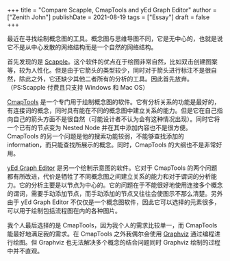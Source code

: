 +++
title = "Compare Scapple, CmapTools and yEd Graph Editor"
author = ["Zenith John"]
publishDate = 2021-08-19
tags = ["Essay"]
draft = false
+++

最近在寻找绘制概念图的工具。概念图与思维导图不同，它是无中心的，也就是说它不是从中心发散的网络结构而是一个自然的网络结构。

首先发现的是 [Scapple](https://www.literatureandlatte.com/scapple/overview)。这个软件的优点在于绘图非常自然，比如双击创建图案等，较为人性化。但是由于它箭头的类型较少，同时对于箭头进行标注不是很自然，除此之外，它还缺少其他二者所有的分析的工具。因此首先放弃。（PS:Scapple 付费且只支持 Windows 和 Mac OS）

[CmapTools](https://cmap.ihmc.us/cmaptools/) 是一个专门用于绘制概念图的软件。它有分析关系的功能是最好的，有连接词的概念，同时具有能在不同的概念图中建立关系的能力。但是它在自己指向自己的箭头方面不是很自然（可能设计者不认为会有这种情况出现）。同时它将一个已有的节点变为 Nested Node 并在其中添加内容也不是很方便。CmapTools 的另一个问题是他的搜索功能较弱，不能够查找添加的 information，而只能查找所展示的概念。同时，CmapTools 的大纲也不是非常好用。

[yEd Graph Editor](https://www.yworks.com/products/yed) 是另一个绘制示意图的软件。它对于 CmapTools 的两个问题都有所改进，代价是牺牲了不同概念图之间建立关系的能力和对于谓词的分析能力。它的分析主要是以节点为中心的。它的问题在于不能很好地使用连接多个概念的谓词，需要手动添加节点，而手动添加的节点又往往会使图示不那么清楚。另外由于 yEd Graph Editor 不仅仅是一个概念图软件，因此它可以选择的元素很多，可以用于绘制包括流程图在内的各种图片。

我个人最后选择的是 CmapTools，因为我个人的需求比较单一，而 CmapTools 能最好地满足我的需求。在 CmapTools 之外我偶尔会使用 [Graphviz](https://graphviz.org) 通过编程进行绘图。但 Graphviz 也无法解决多个概念的结合问题同时 Graphviz 绘制的过程中并不直观。
